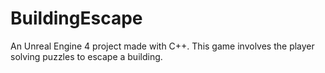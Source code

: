 # BuildingEscape
An Unreal Engine 4 project made with C++. This game involves the player solving puzzles to escape a building.
